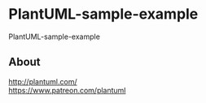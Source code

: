# PlantUML-sample-example
PlantUML-sample-example
## About
http://plantuml.com/
<br />
https://www.patreon.com/plantuml

